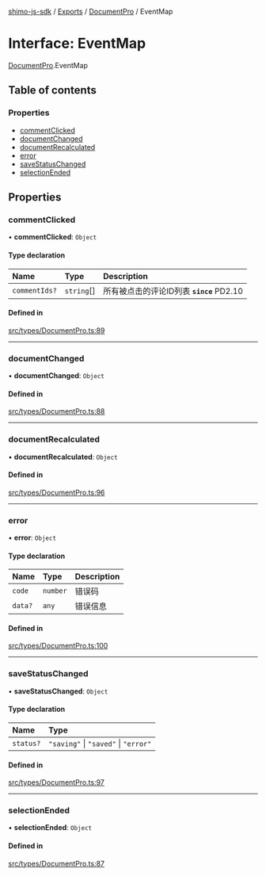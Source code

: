 [shimo-js-sdk](../README.md) / [Exports](../modules.md) / [DocumentPro](../modules/DocumentPro.md) / EventMap

# Interface: EventMap

[DocumentPro](../modules/DocumentPro.md).EventMap

## Table of contents

### Properties

- [commentClicked](DocumentPro.EventMap.md#commentclicked)
- [documentChanged](DocumentPro.EventMap.md#documentchanged)
- [documentRecalculated](DocumentPro.EventMap.md#documentrecalculated)
- [error](DocumentPro.EventMap.md#error)
- [saveStatusChanged](DocumentPro.EventMap.md#savestatuschanged)
- [selectionEnded](DocumentPro.EventMap.md#selectionended)

## Properties

### commentClicked

• **commentClicked**: `Object`

#### Type declaration

| Name | Type | Description |
| :------ | :------ | :------ |
| `commentIds?` | `string`[] | 所有被点击的评论ID列表  **`since`** PD2.10 |

#### Defined in

[src/types/DocumentPro.ts:89](https://github.com/shimohq/shimo-js-sdk/blob/a9f5498/src/types/DocumentPro.ts#L89)

___

### documentChanged

• **documentChanged**: `Object`

#### Defined in

[src/types/DocumentPro.ts:88](https://github.com/shimohq/shimo-js-sdk/blob/a9f5498/src/types/DocumentPro.ts#L88)

___

### documentRecalculated

• **documentRecalculated**: `Object`

#### Defined in

[src/types/DocumentPro.ts:96](https://github.com/shimohq/shimo-js-sdk/blob/a9f5498/src/types/DocumentPro.ts#L96)

___

### error

• **error**: `Object`

#### Type declaration

| Name | Type | Description |
| :------ | :------ | :------ |
| `code` | `number` | 错误码 |
| `data?` | `any` | 错误信息 |

#### Defined in

[src/types/DocumentPro.ts:100](https://github.com/shimohq/shimo-js-sdk/blob/a9f5498/src/types/DocumentPro.ts#L100)

___

### saveStatusChanged

• **saveStatusChanged**: `Object`

#### Type declaration

| Name | Type |
| :------ | :------ |
| `status?` | ``"saving"`` \| ``"saved"`` \| ``"error"`` |

#### Defined in

[src/types/DocumentPro.ts:97](https://github.com/shimohq/shimo-js-sdk/blob/a9f5498/src/types/DocumentPro.ts#L97)

___

### selectionEnded

• **selectionEnded**: `Object`

#### Defined in

[src/types/DocumentPro.ts:87](https://github.com/shimohq/shimo-js-sdk/blob/a9f5498/src/types/DocumentPro.ts#L87)

